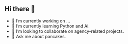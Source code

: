 ## Hi there 👋

- 🔭 I’m currently working on ...
- 🌱 I’m currently learning Python and Ai.
- 👯 I’m looking to collaborate on agency-related projects.
- 💬 Ask me about pancakes.

